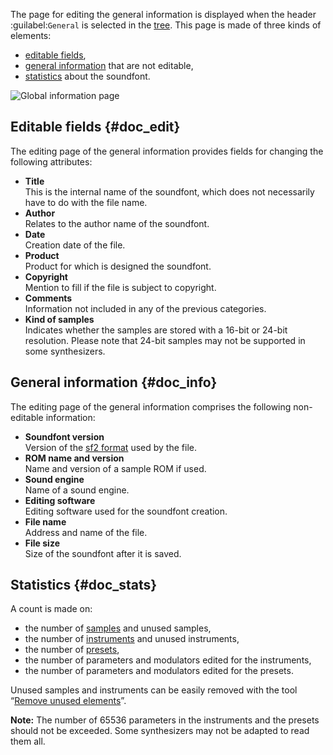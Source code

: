 The page for editing the general information is displayed when the header :guilabel:`General` is selected in the [tree](manual/soundfont-editor/tree.md).
This page is made of three kinds of elements:

* [editable fields](#doc_edit),
* [general information](#doc_info) that are not editable,
* [statistics](#doc_stats) about the soundfont.


![Global information page](images/edit_general.png "Global information page")


## Editable fields {#doc_edit}


The editing page of the general information provides fields for changing the following attributes:

* **Title**\
  This is the internal name of the soundfont, which does not necessarily have to do with the file name.
* **Author**\
  Relates to the author name of the soundfont.
* **Date**\
  Creation date of the file.
* **Product**\
  Product for which is designed the soundfont.
* **Copyright**\
  Mention to fill if the file is subject to copyright.
* **Comments**\
  Information not included in any of the previous categories.
* **Kind of samples**\
  Indicates whether the samples are stored with a 16-bit or 24-bit resolution.
  Please note that 24-bit samples may not be supported in some synthesizers.


## General information {#doc_info}


The editing page of the general information comprises the following non-editable information:

* **Soundfont version**\
  Version of the [sf2 format](manual/annexes/the-different-soundfont-formats.md#doc_sf2) used by the file.
* **ROM name and version**\
  Name and version of a sample ROM if used.
* **Sound engine**\
  Name of a sound engine.
* **Editing software**\
  Editing software used for the soundfont creation.
* **File name**\
  Address and name of the file.
* **File size**\
  Size of the soundfont after it is saved.


## Statistics {#doc_stats}


A count is made on:

* the number of [samples](manual/soundfont-editor/editing-pages/sample-editor.md) and unused samples,
* the number of [instruments](manual/soundfont-editor/editing-pages/instrument-editor.md) and unused instruments,
* the number of [presets](manual/soundfont-editor/editing-pages/preset-editor.md),
* the number of parameters and modulators edited for the instruments,
* the number of parameters and modulators edited for the presets.

Unused samples and instruments can be easily removed with the tool “[Remove unused elements](manual/soundfont-editor/tools/global-tools.md#doc_unused)”.

**Note:** The number of 65536 parameters in the instruments and the presets should not be exceeded.
Some synthesizers may not be adapted to read them all.
